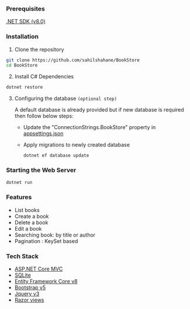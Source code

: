### Prerequisites

[.NET SDK (v8.0)](https://dotnet.microsoft.com/en-us/download)

### Installation

1. Clone the repository

```sh
git clone https://github.com/sahilshahane/BookStore
cd BookStore
```

2. Install C# Dependencies

```sh
dotnet restore
```

3.  Configuring the database `(optional step)`

    A default database is already provided but if new database is required then follow below steps:

    - Update the "ConnectionStrings.BookStore" property in [appsettings.json](/BookStore/appsettings.json)

    - Apply migrations to newly created database

      ```
      dotnet ef database update
      ```

### Starting the Web Server

```sh
dotnet run
```

### Features

- List books
- Create a book
- Delete a book
- Edit a book
- Searching book: by title or author
- Pagination : KeySet based

### Tech Stack

- [ASP.NET Core MVC](https://learn.microsoft.com/en-us/aspnet/core/mvc/overview?view=aspnetcore-8.0)
- [SQLite](https://www.sqlite.org/)
- [Entity Framework Core v8](https://learn.microsoft.com/en-us/ef/core/)
- [Bootstrap v5](https://getbootstrap.com/docs/5.3/getting-started/introduction/)
- [Jquery v3](https://releases.jquery.com/)
- [Razor views](https://learn.microsoft.com/en-us/aspnet/core/mvc/views/razor?view=aspnetcore-8.0)

